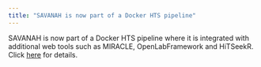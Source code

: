 ```yaml
---
title: "SAVANAH is now part of a Docker HTS pipeline"
---
```


SAVANAH is now part of a Docker HTS pipeline where it is integrated with additional web tools such as MIRACLE, OpenLabFramework and HiTSeekR.
Click [here](https://doi.org/10.1515/jib-2017-0016) for details.
